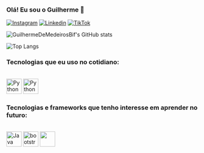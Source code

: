 ### Olá! Eu sou o Guilherme 👋

[![Instagram](https://img.shields.io/badge/Instagram-E4405F?style=for-the-badge&logo=instagram&logoColor=white)](https://www.instagram.com/guilhermebif_/)
[![Linkedin](https://img.shields.io/badge/LinkedIn-0077B5?style=for-the-badge&logo=linkedin&logoColor=white)](https://www.linkedin.com/in/guilherme-de-medeiros-bif-b3a0b2302/)
[![TikTok](https://img.shields.io/badge/TikTok-000000?style=for-the-badge&logo=tiktok&logoColor=white)](https://www.tiktok.com/@justdev.py?lang=pt-BR)

![GuilhermeDeMedeirosBif's GitHub stats](https://github-readme-stats.vercel.app/api?username=GuilhermeDeMedeirosBif&show_icons=true&theme=radical)

![Top Langs](https://github-readme-stats.vercel.app/api/top-langs/?username=GuilhermeDeMedeirosBif&layout=compact&theme=radical)

### Tecnologias que eu uso no cotidiano:
<div style="display: inline_block"><br/>
        <img aling="center" alt="Python" height="40" src="https://img.shields.io/badge/Python-3776AB?style=for-the-badge&logo=python&logoColor=white">
        <img aling="center" alt="Python" height="40" src="https://img.shields.io/badge/MySQL-00000F?style=for-the-badge&logo=mysql&logoColor=white">
</div>

### Tecnologias e frameworks que tenho interesse em aprender no futuro:
<div style="display: inline_block"><br/>
        <img aling="center" alt="Java" height="40" src="https://img.shields.io/badge/Java-ED8B00?style=for-the-badge&logo=openjdk&logoColor=white">
        <img aling="center" alt="bootstrap" height="40" src="https://img.shields.io/badge/Bootstrap-563D7C?style=for-the-badge&logo=bootstrap&logoColor=white">
        <img aling="center" alt="" height="40" src="">
</div>